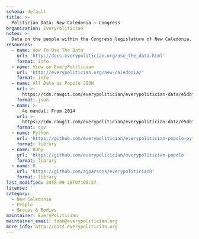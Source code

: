```yaml
---
schema: default
title: >-
  Politician Data: New Caledonia — Congress
organization: EveryPolitician
notes: >-
  Data on the people within the Congress legislature of New Caledonia.
resources:
  - name: How To Use The Data
    url: 'http://docs.everypolitician.org/use_the_data.html'
    format: info
  - name: View on EveryPolitician
    url: 'http://everypolitician.org/new-caledonia/'
    format: info
  - name: All Data as Popolo JSON
    url: >-
      https://cdn.rawgit.com/everypolitician/everypolitician-data/e5dbf86fe3e86a5d58a6e1e3923339ed7744bf25/data/New_Caledonia/Congress/ep-popolo-v1.0.json
    format: json
  - name: >-
      4e mandat: From 2014
    url: >-
      https://cdn.rawgit.com/everypolitician/everypolitician-data/e5dbf86fe3e86a5d58a6e1e3923339ed7744bf25/data/New_Caledonia/Congress/term-4.csv
    format: csv
  - name: Python
    url: 'https://github.com/everypolitician/everypolitician-popolo-python'
    format: library
  - name: Ruby
    url: 'https://github.com/everypolitician/everypolitician-popolo'
    format: library
  - name: R
    url: 'https://github.com/ajparsons/everypoliticianR'
    format: library
last_modified: 2018-09-28T07:06:37
license: ''
category:
  - New Caledonia
  - People
  - Groups & Bodies
maintainer: EveryPolitician
maintainer_email: team@everypolitician.org
more_info: http://docs.everypolitician.org
---
```

